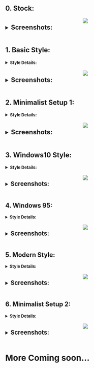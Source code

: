 
## 0. Stock:

<center><img src="https://raw.githubusercontent.com/sabamdarif/termux-desktop/setup-files/images/xfce/look_0/desktop.png"></center>

<details style ="font-size: larger">
<summary><b style ="font-size: larger">Screenshots: </b></summary>

|Apps|App Menu|
|--|--|
|![img](https://raw.githubusercontent.com/sabamdarif/termux-desktop/setup-files/images/xfce/look_0/apps.png)|![img](https://raw.githubusercontent.com/sabamdarif/termux-desktop/setup-files/images/xfce/look_0/app-menu.png)|

</details>
<br>

## 1. Basic Style:

<details>
<summary><b style ="font-size: small">Style Details: </summary>
Theme Used: 
<br>

- [Nordic-darker](https://www.gnome-look.org/p/1267246)
- [Qogir](https://www.pling.com/p/1230631/)

Icon Used:
<br>

- [kora](https://www.pling.com/p/1256209/)
- [Qogir](https://www.pling.com/p/1296407/)

</b>
</details>
<br>

<center><img src="https://raw.githubusercontent.com/sabamdarif/termux-desktop/setup-files/images/xfce/look_1/desktop.png"></center>

<details style ="font-size: larger">
<summary><b style ="font-size: larger">Screenshots: </b></summary>

|Start Menu|Appps|
|--|--|
|![img](https://raw.githubusercontent.com/sabamdarif/termux-desktop/setup-files/images/xfce/look_1/start-menu.png)|![img](https://raw.githubusercontent.com/sabamdarif/termux-desktop/setup-files/images/xfce/look_1/apps.png)|

</details>

<br>

## 2. Minimalist Setup 1:

<details>
<summary><b style ="font-size: small">Style Details: </summary>
Theme Used: 
<br>

- [Materia Manjaro gtk](https://www.pling.com/p/1300363/)
- [Tokyo Night GTK Theme](https://www.gnome-look.org/p/1681315/)

Icon Used:
<br>

- [Tela circle](https://www.gnome-look.org/p/1359276)

Cursor Theme: 
- [Bibata Modern Ice](https://www.pling.com/p/1197198/)

</b>
</details>
<br>

<center><img src="https://raw.githubusercontent.com/sabamdarif/termux-desktop/setup-files/images/xfce/look_2/desktop.png"></center>

<details style ="font-size: larger">
<summary><b style ="font-size: larger">Screenshots: </b></summary>

|Apps|Panel|App Search|
|--|--|--|
|![img](https://raw.githubusercontent.com/sabamdarif/termux-desktop/setup-files/images/xfce/look_2/apps.png)|![img](https://raw.githubusercontent.com/sabamdarif/termux-desktop/setup-files/images/xfce/look_2/extra.png)|![img](https://raw.githubusercontent.com/sabamdarif/termux-desktop/setup-files/images/xfce/look_2/app-search.png)|

</details>
<br>

## 3. Windows10 Style:

<details>
<summary><b style ="font-size: small">Style Details: </summary>
Theme Used, Icon Used, Cursor Theme:-

- [kali-undercover](https://gitlab.com/kalilinux/packages/kali-undercover)
Kvantum:-
- [Win10OS-kde](https://github.com/yeyushengfan258/Win10OS-kde/tree/master/Kvantum)
</details>
<br>

<center><img src="https://raw.githubusercontent.com/sabamdarif/termux-desktop/setup-files/images/xfce/look_3/desktop.png"></center>

<details style ="font-size: larger">
<summary><b style ="font-size: larger">Screenshots: </b></summary>

|Apps|Start Menu|Buttons|
|--|--|--|
|![img](https://raw.githubusercontent.com/sabamdarif/termux-desktop/setup-files/images/xfce/look_3/basic-apps.png)|![img](https://raw.githubusercontent.com/sabamdarif/termux-desktop/setup-files/images/xfce/look_3/menu.png)|![img](https://raw.githubusercontent.com/sabamdarif/termux-desktop/setup-files/images/xfce/look_3/win-like-close.png)|

</details>
<br>

## 4. Windows 95:

<details>
<summary><b style ="font-size: small">Style Details: </summary>
Theme Used: 
<br>

- [Chicago95](https://github.com/grassmunk/Chicago95)

Icon Used:
<br>

- [Chicago95](https://github.com/grassmunk/Chicago95)

Cursor Theme:

- [Chicago95](https://github.com/grassmunk/Chicago95)

</b>
</details>
<br>

<center><img src="https://raw.githubusercontent.com/sabamdarif/termux-desktop/setup-files/images/xfce/look_4/desktop.png"></center>

<details style ="font-size: larger">
<summary><b style ="font-size: larger">Screenshots: </b></summary>

|Start Menu|Apps|
|--|--|
|![img](https://raw.githubusercontent.com/sabamdarif/termux-desktop/setup-files/images/xfce/look_4/start-menu.png)|![img](https://raw.githubusercontent.com/sabamdarif/termux-desktop/setup-files/images/xfce/look_4/basic-apps.png)|

</details>
<br>

## 5. Modern Style:

<details>
<summary><b style ="font-size: small">Style Details: </summary>
Theme Used: 
<br>

- [WhiteSur-Nord-Theme](https://www.gnome-look.org/s/Gnome/p/1704248)

Icon Used:
<br>

- [Colloid-icon-theme](https://www.gnome-look.org/p/1661983/)

Cursor Theme: 
- [Fluent cursors](https://www.gnome-look.org/p/1499852/)

</b>
</details>
<br>

<center><img src="https://raw.githubusercontent.com/sabamdarif/termux-desktop/setup-files/images/xfce/look_5/desktop.png"></center>

<details style ="font-size: larger">
<summary><b style ="font-size: larger">Screenshots: </b></summary>

|Start Menu|Apps|
|--|--|
|![img](https://raw.githubusercontent.com/sabamdarif/termux-desktop/setup-files/images/xfce/look_5/app-menu.png)|![img](https://raw.githubusercontent.com/sabamdarif/termux-desktop/setup-files/images/xfce/look_5/apps.png)|

</details>
<br>

## 6.  Minimalist Setup 2:

<details>
<summary><b style ="font-size: small">Style Details: </summary>
Theme Used: 
<br>

- [Otis](https://www.pling.com/s/Gnome/p/1619506)

Icon Used:
<br>

- [Deepin2022](https://www.gnome-look.org/s/Gnome/p/1678986)

Cursor Theme:
- [Layan-cursors](https://www.pling.com/p/1365214/)
- [oreo purple cursors](https://www.pling.com/p/1360254/)

Kvantum Theme:
- [Dracula-purple-solid](https://www.gnome-look.org/p/2052404/)
- [kPurple](https://www.pling.com/p/1625856/)

</b>
</details>
<br>

<center><img src="https://raw.githubusercontent.com/sabamdarif/termux-desktop/setup-files/images/xfce/look_6/desktop.png"></center>

<details style ="font-size: larger">
<summary><b style ="font-size: larger">Screenshots: </b></summary>

|App Launcher|Apps|
|--|--|
|![img](https://raw.githubusercontent.com/sabamdarif/termux-desktop/setup-files/images/xfce/look_6/app-launcher.png)|![img](https://raw.githubusercontent.com/sabamdarif/termux-desktop/setup-files/images/xfce/look_6/apps.png)|

</details>
<br>


# More Coming soon...
